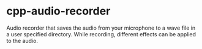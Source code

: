 # cpp-audio-recorder
Audio recorder that saves the audio from your microphone to a wave file in a user specified directory. While recording, different effects can be applied to the audio.
